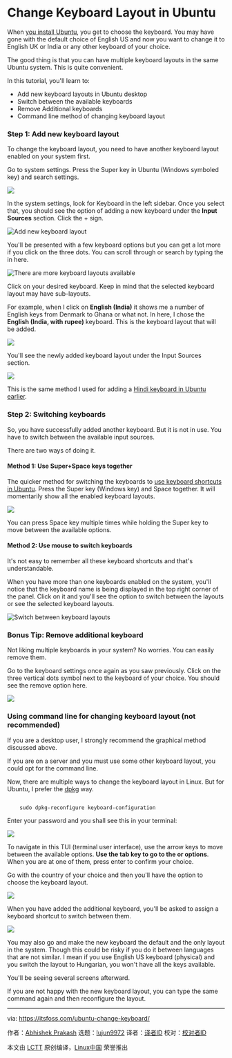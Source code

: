 [#]: subject: "Change Keyboard Layout in Ubuntu"
[#]: via: "https://itsfoss.com/ubuntu-change-keyboard/"
[#]: author: "Abhishek Prakash https://itsfoss.com/author/abhishek/"
[#]: collector: "lujun9972/lctt-scripts-1700446145"
[#]: translator: " "
[#]: reviewer: " "
[#]: publisher: " "
[#]: url: " "

Change Keyboard Layout in Ubuntu
======

When [you install Ubuntu][1], you get to choose the keyboard. You may have gone with the default choice of English US and now you want to change it to English UK or India or any other keyboard of your choice.

The good thing is that you can have multiple keyboard layouts in the same Ubuntu system. This is quite convenient.

In this tutorial, you'll learn to:

  * Add new keyboard layouts in Ubuntu desktop
  * Switch between the available keyboards
  * Remove Additional keyboards
  * Command line method of changing keyboard layout



### Step 1: Add new keyboard layout

To change the keyboard layout, you need to have another keyboard layout enabled on your system first.

Go to system settings. Press the Super key in Ubuntu (Windows symboled key) and search settings.

![][2]

In the system settings, look for Keyboard in the left sidebar. Once you select that, you should see the option of adding a new keyboard under the **Input Sources** section. Click the + sign.

![Add new keyboard layout][3]

You'll be presented with a few keyboard options but you can get a lot more if you click on the three dots. You can scroll through or search by typing the in here.

![There are more keyboard layouts available][4]

Click on your desired keyboard. Keep in mind that the selected keyboard layout may have sub-layouts.

For example, when I click on **English (India)** it shows me a number of English keys from Denmark to Ghana or what not. In here, I chose the **English (India, with rupee)** keyboard. This is the keyboard layout that will be added.

![][5]

You'll see the newly added keyboard layout under the Input Sources section.

![][6]

This is the same method I used for adding a [Hindi keyboard in Ubuntu earlier][7].

### Step 2: Switching keyboards

So, you have successfully added another keyboard. But it is not in use. You have to switch between the available input sources.

There are two ways of doing it.

#### Method 1: Use Super+Space keys together

The quicker method for switching the keyboards to [use keyboard shortcuts in Ubuntu][8]. Press the Super key (Windows key) and Space together. It will momentarily show all the enabled keyboard layouts.

![][9]

You can press Space key multiple times while holding the Super key to move between the available options.

#### Method 2: Use mouse to switch keyboards

It's not easy to remember all these keyboard shortcuts and that's understandable.

When you have more than one keyboards enabled on the system, you'll notice that the keyboard name is being displayed in the top right corner of the panel. Click on it and you'll see the option to switch between the layouts or see the selected keyboard layouts.

![Switch between keyboard layouts][10]

### Bonus Tip: Remove additional keyboard

Not liking multiple keyboards in your system? No worries. You can easily remove them.

Go to the keyboard settings once again as you saw previously. Click on the three vertical dots symbol next to the keyboard of your choice. You should see the remove option here.

![][11]

### Using command line for changing keyboard layout (not recommended)

If you are a desktop user, I strongly recommend the graphical method discussed above.

If you are on a server and you must use some other keyboard layout, you could opt for the command line.

Now, there are multiple ways to change the keyboard layout in Linux. But for Ubuntu, I prefer the [dpkg][12] way.

```

    sudo dpkg-reconfigure keyboard-configuration

```

Enter your password and you shall see this in your terminal:

![][13]

To navigate in this TUI (terminal user interface), use the arrow keys to move between the available options. **Use the tab key to go to the <OK> or <Cancel> options**. When you are at one of them, press enter to confirm your choice.

Go with the country of your choice and then you'll have the option to choose the keyboard layout.

![][14]

When you have added the additional keyboard, you'll be asked to assign a keyboard shortcut to switch between them.

![][15]

You may also go and make the new keyboard the default and the only layout in the system. Though this could be risky if you do it between languages that are not similar. I mean if you use English US keyboard (physical) and you switch the layout to Hungarian, you won't have all the keys available.

You'll be seeing several screens afterward.

If you are not happy with the new keyboard layout, you can type the same command again and then reconfigure the layout.

--------------------------------------------------------------------------------

via: https://itsfoss.com/ubuntu-change-keyboard/

作者：[Abhishek Prakash][a]
选题：[lujun9972][b]
译者：[译者ID](https://github.com/译者ID)
校对：[校对者ID](https://github.com/校对者ID)

本文由 [LCTT](https://github.com/LCTT/TranslateProject) 原创编译，[Linux中国](https://linux.cn/) 荣誉推出

[a]: https://itsfoss.com/author/abhishek/
[b]: https://github.com/lujun9972
[1]: https://itsfoss.com/install-ubuntu/
[2]: https://itsfoss.com/content/images/2023/11/start-system-settings-ubuntu-1.png
[3]: https://itsfoss.com/content/images/2023/11/adding-new-keyboard-layout-ubuntu-1.png
[4]: https://itsfoss.com/content/images/2023/11/adding-keyboard-layout-1-1.png
[5]: https://itsfoss.com/content/images/2023/11/new-keyboard-layout-added-ubuntu-1.png
[6]: https://itsfoss.com/content/images/2023/11/multiple-keyboards-ubuntu.png
[7]: https://itsfoss.com/type-indian-languages-ubuntu/
[8]: https://itsfoss.com/ubuntu-shortcuts/
[9]: https://itsfoss.com/content/images/2023/11/switch-keyboard-layout-using-keyboard-shortcut-in-ubuntu.png
[10]: https://itsfoss.com/content/images/2023/11/switching-keyboard-layout-ubuntu-1.png
[11]: https://itsfoss.com/content/images/2023/11/remove-additional-keyboard-layout-ubuntu-1.png
[12]: https://wiki.debian.org/dpkg
[13]: https://itsfoss.com/content/images/2023/11/changing-keyboard-layout-ubuntu-command-line.png
[14]: https://itsfoss.com/content/images/2023/11/adding-keyboard-ubuntu-command-line-1.png
[15]: https://itsfoss.com/content/images/2023/11/keyboard-switch-option.png
